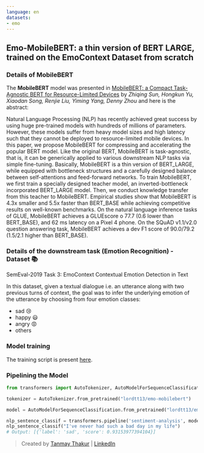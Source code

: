 ```yaml
---
language: en
datasets:
- emo
---
```


## Emo-MobileBERT: a thin version of BERT LARGE, trained on the EmoContext Dataset from scratch

### Details of MobileBERT

The **MobileBERT** model was presented in [MobileBERT: a Compact Task-Agnostic BERT for Resource-Limited Devices](https://arxiv.org/abs/2004.02984) by *Zhiqing Sun, Hongkun Yu, Xiaodan Song, Renjie Liu, Yiming Yang, Denny Zhou* and here is the abstract:

Natural Language Processing (NLP) has recently achieved great success by using huge pre-trained models with hundreds of millions of parameters. However, these models suffer from heavy model sizes and high latency such that they cannot be deployed to resource-limited mobile devices. In this paper, we propose MobileBERT for compressing and accelerating the popular BERT model. Like the original BERT, MobileBERT is task-agnostic, that is, it can be generically applied to various downstream NLP tasks via simple fine-tuning. Basically, MobileBERT is a thin version of BERT_LARGE, while equipped with bottleneck structures and a carefully designed balance between self-attentions and feed-forward networks. To train MobileBERT, we first train a specially designed teacher model, an inverted-bottleneck incorporated BERT_LARGE model. Then, we conduct knowledge transfer from this teacher to MobileBERT. Empirical studies show that MobileBERT is 4.3x smaller and 5.5x faster than BERT_BASE while achieving competitive results on well-known benchmarks. On the natural language inference tasks of GLUE, MobileBERT achieves a GLUEscore o 77.7 (0.6 lower than BERT_BASE), and 62 ms latency on a Pixel 4 phone. On the SQuAD v1.1/v2.0 question answering task, MobileBERT achieves a dev F1 score of 90.0/79.2 (1.5/2.1 higher than BERT_BASE).

### Details of the downstream task (Emotion Recognition) - Dataset 📚

SemEval-2019 Task 3: EmoContext Contextual Emotion Detection in Text

In this dataset, given a textual dialogue i.e. an utterance along with two previous turns of context, the goal was to infer the underlying emotion of the utterance by choosing from four emotion classes:

 - sad 😢
 - happy 😃
 - angry 😡
 - others

### Model training

The training script is present [here](https://github.com/lordtt13/transformers-experiments/blob/master/Custom%20Tasks/emo-mobilebert.ipynb).

### Pipelining the Model

```python
from transformers import AutoTokenizer, AutoModelForSequenceClassification, pipeline

tokenizer = AutoTokenizer.from_pretrained("lordtt13/emo-mobilebert")

model = AutoModelForSequenceClassification.from_pretrained("lordtt13/emo-mobilebert")

nlp_sentence_classif = transformers.pipeline('sentiment-analysis', model = model, tokenizer = tokenizer)
nlp_sentence_classif("I've never had such a bad day in my life")
# Output: [{'label': 'sad', 'score': 0.93153977394104}]
```

> Created by [Tanmay Thakur](https://github.com/lordtt13) | [LinkedIn](https://www.linkedin.com/in/tanmay-thakur-6bb5a9154/)
